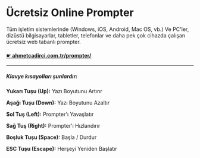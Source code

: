 # Ücretsiz Online Prompter

Tüm işletim sistemlerinde (Windows, iOS, Android, Mac OS, vb.) Ve PC'ler, dizüstü bilgisayarlar, tabletler, telefonlar ve daha pek çok cihazda çalışan ücretsiz web tabanlı prompter.

#### [☛ ahmetcadirci.com.tr/prompter/](http://ahmetcadirci.com.tr/prompter/)

---

##### Klavye kısayolları şunlardır:

**Yukarı Tuşu (Up):** Yazı Boyutunu Artırır

**Aşağı Tuşu (Down):** Yazı Boyutunu Azaltır

**Sol Tuş (Left):** Prompter'ı Yavaşlatır

**Sağ Tuş (Right):**  Prompter'ı Hızlandırır

**Boşluk Tuşu (Space):**  Başla / Durdur

**ESC Tuşu (Escape):** Herşeyi Yeniden Başlatır
